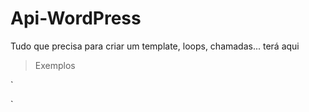 Api-WordPress
=============

Tudo que precisa para criar um template, loops, chamadas... terá aqui


> Exemplos

`<!-- CATEGORY NAME = category_name=Vídeo Aulas -->
<?php query_posts('showposts=1&cat=-1, -335');?>
<!-- ABRE O LOOP PARA POSTAGEM  -->
<?php if (have_posts()): while (have_posts()) : the_post();?>

<!-- FECHA O LOOP -->
<?php endwhile; else:?>
<?php endif?>`
